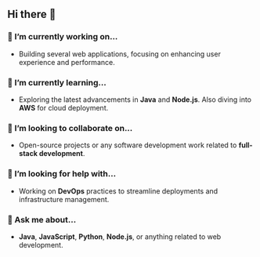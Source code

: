 ## Hi there 👋

### 🔭 I’m currently working on...
- Building several web applications, focusing on enhancing user experience and performance.
  
### 🌱 I’m currently learning...
- Exploring the latest advancements in **Java** and **Node.js**. Also diving into **AWS** for cloud deployment.

### 👯 I’m looking to collaborate on...
- Open-source projects or any software development work related to **full-stack development**.
  
### 🤔 I’m looking for help with...
- Working on **DevOps** practices to streamline deployments and infrastructure management.

### 💬 Ask me about...
- **Java**, **JavaScript**, **Python**, **Node.js**, or anything related to web development.
  
